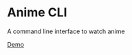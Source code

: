 # Anime CLI

A command line interface to watch anime

[Demo](https://i.imgur.com/UfArKdO.mp4 "Anime CLI Demo")

